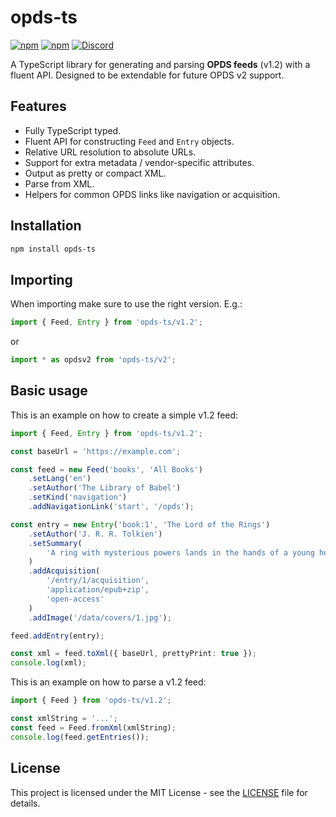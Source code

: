 # opds-ts

[![npm](https://img.shields.io/npm/v/opds-ts?label=Version&color=%23366fb4)](https://www.npmjs.com/package/opds-ts) [![npm](https://img.shields.io/npm/dt/opds-ts?label=Downloads)](https://www.npmjs.com/package/opds-ts) [![Discord](https://discord.com/api/guilds/990295419005333554/widget.png)](https://strassburger.org/discord)

A TypeScript library for generating and parsing **OPDS feeds** (v1.2) with a fluent API. Designed to be extendable for future OPDS v2 support.

## Features

- Fully TypeScript typed.
- Fluent API for constructing `Feed` and `Entry` objects.
- Relative URL resolution to absolute URLs.
- Support for extra metadata / vendor-specific attributes.
- Output as pretty or compact XML.
- Parse from XML.
- Helpers for common OPDS links like navigation or acquisition.

## Installation

```bash
npm install opds-ts
```

## Importing

When importing make sure to use the right version. E.g.:

```ts
import { Feed, Entry } from 'opds-ts/v1.2';
```

or

```ts
import * as opdsv2 from 'opds-ts/v2';
```

## Basic usage

This is an example on how to create a simple v1.2 feed:

```ts
import { Feed, Entry } from 'opds-ts/v1.2';

const baseUrl = 'https://example.com';

const feed = new Feed('books', 'All Books')
    .setLang('en')
    .setAuthor('The Library of Babel')
    .setKind('navigation')
    .addNavigationLink('start', '/opds');

const entry = new Entry('book:1', 'The Lord of the Rings')
    .setAuthor('J. R. R. Tolkien')
    .setSummary(
        'A ring with mysterious powers lands in the hands of a young hobbit, Frodo. Under the guidance of Gandalf, a wizard, he and his three friends set out on a journey and land in the Elvish kingdom.'
    )
    .addAcquisition(
        '/entry/1/acquisition',
        'application/epub+zip',
        'open-access'
    )
    .addImage('/data/covers/1.jpg');

feed.addEntry(entry);

const xml = feed.toXml({ baseUrl, prettyPrint: true });
console.log(xml);
```

This is an example on how to parse a v1.2 feed:

```ts
import { Feed } from 'opds-ts/v1.2';

const xmlString = '...';
const feed = Feed.fromXml(xmlString);
console.log(feed.getEntries());
```

## License

This project is licensed under the MIT License - see the [LICENSE](https://github.com/KartoffelChipss/opds-ts/blob/main/LICENSE) file for details.

